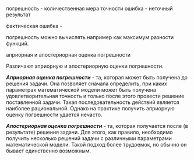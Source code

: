 погрешность - количественная мера точности
ошибка - неточный результат

фактическая ошибка - 

погрешность можно вычислять например как максимум разности функций.

априорная и апостериорная оценка погрешности

Различают априорную и апостериорную оценки погрешности.

_**Априорная оценка погрешности**_ - та, которая может быть получена до решения задачи. Она позволяет сначала определить, при каких параметрах математической модели может быть получена удовлетворительная точность и только после этого провести решение поставленной задачи. Такая последовательность действий является наиболее рациональной. Однако на практике получить априорную оценку погрешности удается нечасто.

_**Апостериорная оценка погрешности**_ - та, которая получается после (в результате) решения задачи. Для этого, как правило, необходимо получить несколько решений задачи с различными параметрами математической модели. Такой подход более трудоемок, но обычно он бывает единственно возможным.